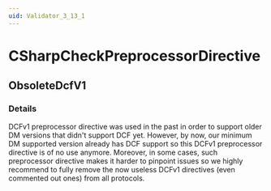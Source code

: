 ```yaml
---
uid: Validator_3_13_1
---
```


# CSharpCheckPreprocessorDirective

## ObsoleteDcfV1

<!-- Description, Properties, ... sections are auto-generated. -->
<!-- REPLACE ME AUTO-GENERATION -->

### Details

DCFv1 preprocessor directive was used in the past in order to support older DM versions that didn't support DCF yet.
However, by now, our minimum DM supported version already has DCF support so this DCFv1 preprocessor directive is of no use anymore.
Moreover, in some cases, such preprocessor directive makes it harder to pinpoint issues so we highly recommend to fully remove the now useless DCFv1 directives (even commented out ones) from all protocols.

<!-- Uncomment to add example code -->
<!--### Example code-->
